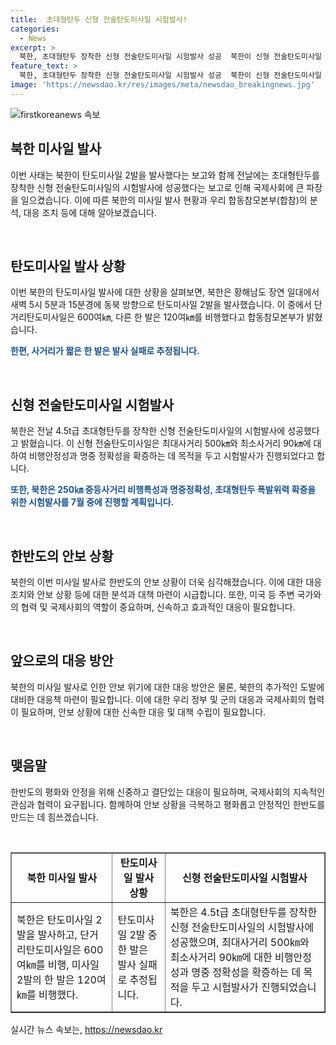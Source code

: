 ```yaml
---
title:  초대형탄두 신형 전술탄도미사일 시험발사!
categories:
  - News
excerpt: >
  북한, 초대형탄두 장착한 신형 전술탄도미사일 시험발사 성공  북한이 신형 전술탄도미사일 화성포-11다-4.5 시험발사에 성공했다고 2일 밝혔다. 또한, 미싸일총국은 해당 미사일의 250㎞ 중등사거리 비행특성과 명중정확성, 초대형탄두 폭발위력 확증을 위한 시험발사를 7월 중에 진행할 계획이라고 밝혔다. 이에 앞서 합동참모본부(합참)는 북한의 시범미사일 발사를 확인했으며, 사거리가 짧은 한 발은 발사 실패로 판단됐다.
feature_text: >
  북한, 초대형탄두 장착한 신형 전술탄도미사일 시험발사 성공  북한이 신형 전술탄도미사일 화성포-11다-4.5 시험발사에 성공했다고 2일 밝혔다. 또한, 미싸일총국은 해당 미사일의 250㎞ 중등사거리 비행특성과 명중정확성, 초대형탄두 폭발위력 확증을 위한 시험발사를 7월 중에 진행할 계획이라고 밝혔다. 이에 앞서 합동참모본부(합참)는 북한의 시범미사일 발사를 확인했으며, 사거리가 짧은 한 발은 발사 실패로 판단됐다.
image: 'https://newsdao.kr/res/images/meta/newsdao_breakingnews.jpg'
---
```


<p><img src="https://newsdao.kr/res/images/meta/newsdao_breakingnews.jpg" alt="firstkoreanews 속보" /></p>

<h2 data-ke-size="size26">북한 미사일 발사</h2>

<p>이번 사태는 북한이 탄도미사일 2발을 발사했다는 보고와 함께 전날에는 초대형탄두를 장착한 신형 전술탄도미사일의 시험발사에 성공했다는 보고로 인해 국제사회에 큰 파장을 일으켰습니다. 이에 따른 북한의 미사일 발사 현황과 우리 합동참모본부(합참)의 분석, 대응 조치 등에 대해 알아보겠습니다. </p>

<p data-ke-size="size16">&nbsp;</p>

<h2 data-ke-size="size24">탄도미사일 발사 상황</h2>

<p>이번 북한의 탄도미사일 발사에 대한 상황을 살펴보면, 북한은 황해남도 장연 일대에서 새벽 5시 5분과 15분경에 동북 방향으로 탄도미사일 2발을 발사했습니다. 이 중에서 단거리탄도미사일은 600여㎞, 다른 한 발은 120여㎞를 비행했다고 합동참모본부가 밝혔습니다. </p>

<p><b><span style="color: #1a5490;">한편, 사거리가 짧은 한 발은 발사 실패로 추정됩니다.</span></b></p>

<p data-ke-size="size16">&nbsp;</p>

<h2 data-ke-size="size24">신형 전술탄도미사일 시험발사</h2>

<p>북한은 전날 4.5t급 초대형탄두를 장착한 신형 전술탄도미사일의 시험발사에 성공했다고 밝혔습니다. 이 신형 전술탄도미사일은 최대사거리 500㎞와 최소사거리 90㎞에 대하여 비행안정성과 명중 정확성을 확증하는 데 목적을 두고 시험발사가 진행되었다고 합니다.</p>

<p><b><span style="color: #1a5490;">또한, 북한은 250㎞ 중등사거리 비행특성과 명중정확성, 초대형탄두 폭발위력 확증을 위한 시험발사를 7월 중에 진행할 계획입니다.</span></b></p>

<p data-ke-size="size16">&nbsp;</p>

<h2 data-ke-size="size24">한반도의 안보 상황</h2>

<p>북한의 이번 미사일 발사로 한반도의 안보 상황이 더욱 심각해졌습니다. 이에 대한 대응 조치와 안보 상황 등에 대한 분석과 대책 마련이 시급합니다. 또한, 미국 등 주변 국가와의 협력 및 국제사회의 역할이 중요하며, 신속하고 효과적인 대응이 필요합니다. </p>

<p data-ke-size="size16">&nbsp;</p>

<h2 data-ke-size="size24">앞으로의 대응 방안</h2>

<p>북한의 미사일 발사로 인한 안보 위기에 대한 대응 방안은 물론, 북한의 추가적인 도발에 대비한 대응책 마련이 필요합니다. 이에 대한 우리 정부 및 군의 대응과 국제사회의 협력이 필요하며, 안보 상황에 대한 신속한 대응 및 대책 수립이 필요합니다.</p>

<p data-ke-size="size16">&nbsp;</p>

<h2 data-ke-size="size24">맺음말</h2>

<p>한반도의 평화와 안정을 위해 신중하고 결단있는 대응이 필요하며, 국제사회의 지속적인 관심과 협력이 요구됩니다. 함께하여 안보 상황을 극복하고 평화롭고 안정적인 한반도를 만드는 데 힘쓰겠습니다.</p>

<p data-ke-size="size16">&nbsp;</p>

<table style="width: 100%;" border="1">
<tbody>
<tr>
<td style="text-align: center; height: 17px;"><b>북한 미사일 발사</b></td>
<td style="text-align: center; height: 17px;"><b>탄도미사일 발사 상황</b></td>
<td style="text-align: center; height: 17px;"><b>신형 전술탄도미사일 시험발사</b></td>
</tr>
<tr>
<td style="text-align: left;">북한은 탄도미사일 2발을 발사하고, 단거리탄도미사일은 600여㎞를 비행, 미사일 2발의 한 발은 120여㎞를 비행했다.</td>
<td style="text-align: left;">탄도미사일 2발 중 한 발은 발사 실패로 추정됩니다.</td>
<td style="text-align: left;">북한은 4.5t급 초대형탄두를 장착한 신형 전술탄도미사일의 시험발사에 성공했으며, 최대사거리 500㎞와 최소사거리 90㎞에 대한 비행안정성과 명중 정확성을 확증하는 데 목적을 두고 시험발사가 진행되었습니다.</td>
</tr>
</tbody>
</table>
실시간 뉴스 속보는, <a href="https://newsdao.kr" rel="dofollow">https://newsdao.kr</a>


